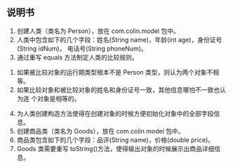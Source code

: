 ﻿## 说明书

1. 创建人类（类名为 Person），放在 com.colin.model 包中。
2. 人类中包含如下的几个字段：姓名(String name)，年龄(int age)，身份证号(String idNum)，
电话号(String phoneNum)。
3. 通过重写 equals 方法制定人类的比较规则。
1) 如果被比较对象的运行期类型根本不是 Person 类型，则认为两个对象不相等。
2) 如果比较对象和被比较对象的姓名和身份证号一致，其他信息哪怕不一致也认为连 个对象是相等的。
4. 为人类创建构造方法使得在创建对象的时候方便初始化对象中的全部字段信息。
5. 创建商品类（类名为 Goods），放在 com.colin.model 包中。
6. 商品类包含如下的几个字段：品评(String name)，价格(double price)。
7. Goods 类需要重写 toString()方法，使得输出对象的时候展示出商品详细信息。
